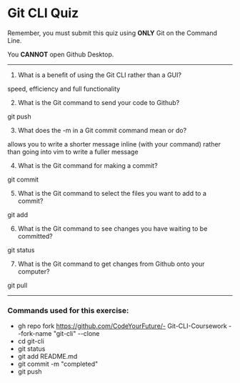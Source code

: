 # Git CLI Quiz

Remember, you must submit this quiz using **ONLY** Git on the Command Line.

You **CANNOT** open Github Desktop.

---

1. What is a benefit of using the Git CLI rather than a GUI?

speed, efficiency and full functionality

2. What is the Git command to send your code to Github?

git push

3. What does the -m in a Git commit command mean or do?

allows you to write a shorter message inline (with your command) rather than going into vim to write a fuller message

4. What is the Git command for making a commit?

git commit

5. What is the Git command to select the files you want to add to a commit?

git add

6. What is the Git command to see changes you have waiting to be committed?

git status

7. What is the Git command to get changes from Github onto your computer?

git pull

---

### Commands used for this exercise:

- gh repo fork https://github.com/CodeYourFuture/- Git-CLI-Coursework --fork-name "git-cli" --clone
- cd git-cli
- git status
- git add README.md
- git commit -m "completed"
- git push
